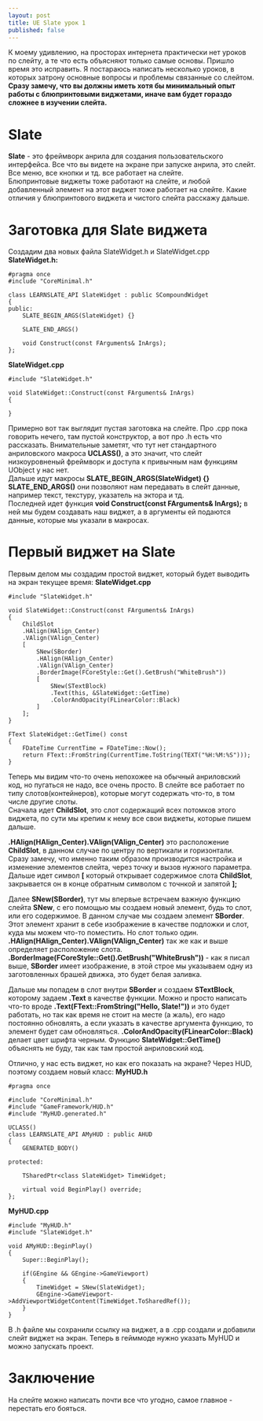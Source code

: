 ```yaml
---
layout: post
title: UE Slate урок 1
published: false
---
```

К моему удивлению, на просторах интернета практически нет уроков по слейту, а те что есть объясняют только самые основы. Пришло время это исправить. Я постараюсь написать несколько уроков, в которых затрону основные вопросы и проблемы связанные со слейтом.  
**Сразу замечу, что вы должны иметь хотя бы минимальный опыт работы с блюпринтовыми виджетами, иначе вам будет гораздо сложнее в изучении слейта.**

# Slate
**Slate** - это фреймворк анрила для создания пользовательского интерфейса. Все что вы видете на экране при запуске анрила, это слейт. Все меню, все кнопки и тд. все работает на слейте.  
Блюпринтовые виджеты тоже работают на слейте, и любой добавленный элемент на этот виджет тоже работает на слейте. Какие отличия у блюпринтового виджета и чистого слейта расскажу дальше.  

# Заготовка для Slate виджета
Создадим два новых файла SlateWidget.h и SlateWidget.cpp
**SlateWidget.h:**

	#pragma once
	#include "CoreMinimal.h"
	
	class LEARNSLATE_API SlateWidget : public SCompoundWidget
	{
	public:
		SLATE_BEGIN_ARGS(SlateWidget) {}
	
		SLATE_END_ARGS()
		
		void Construct(const FArguments& InArgs);
	};

**SlateWidget.cpp**

	#include "SlateWidget.h"
	
	void SlateWidget::Construct(const FArguments& InArgs)
	{
		
	}

Примерно вот так выглядит пустая заготовка на слейте. Про .cpp пока говорить нечего, там пустой конструктор, а вот про .h есть что рассказать. Внимательные заметят, что тут нет стандартного анриловского макроса **UCLASS()**, а это значит, что слейт низкоуровненый фреймворк и доступа к привычным нам функциям UObject у нас нет.  
Дальше идут макросы **SLATE_BEGIN_ARGS(SlateWidget) {} SLATE_END_ARGS()** они позволяют нам передавать в слейт данные, например текст, текстуру, указатель на эктора и тд.  
Последней идет функция **void Construct(const FArguments& InArgs);** в ней мы будем создавать наш виджет, а в аргументы ей подаются данные, которые мы указали в макросах.

# Первый виджет на Slate
Первым делом мы создадим простой виджет, который будет выводить на экран текущее время:
**SlateWidget.cpp**

	#include "SlateWidget.h"
	
	void SlateWidget::Construct(const FArguments& InArgs)
	{
		ChildSlot
		.HAlign(HAlign_Center)
		.VAlign(VAlign_Center)
		[
			SNew(SBorder)
			.HAlign(HAlign_Center)
			.VAlign(VAlign_Center)
			.BorderImage(FCoreStyle::Get().GetBrush("WhiteBrush"))
			[
				SNew(STextBlock)
				.Text(this, &SlateWidget::GetTime)
                .ColorAndOpacity(FLinearColor::Black)
			]
		];
	}
	
	FText SlateWidget::GetTime() const
	{
		FDateTime CurrentTime = FDateTime::Now();
		return FText::FromString(CurrentTime.ToString(TEXT("%H:%M:%S")));
	}
Теперь мы видим что-то очень непохожее на обычный анриловский код, но пугаться не надо, все очень просто. В слейте все работает по типу слотов(контейнеров), которые могут содержать что-то, в том числе другие слоты.  
Сначала идет **ChildSlot**, это слот содержащий всех потомков этого виджета, по сути мы крепим к нему все свои виджеты, которые пишем дальше.  

**.HAlign(HAlign_Center).VAlign(VAlign_Center)** это расположение **ChildSlot**, в данном случае по центру по вертикали и горизонтали. Сразу замечу, что именно таким образом производится настройка и изменение элементов слейта, через точку и вызов нужного параметра.
Дальше идет символ **\[** который открывает содержимое слота **ChildSlot**, закрывается он в конце обратным символом с точнкой и запятой **];**  

Далее **SNew(SBorder)**, тут мы впервые встречаем важную функцию слейта **SNew**, с его помощью мы создаем новый элемент, будь то слот, или его содержимое. В данном случае мы создаем элемент **SBorder**. Этот элемент хранит в себе изображение в качестве подложки и слот, куда мы можем что-то поместить. Но слот только один. **.HAlign(HAlign_Center).VAlign(VAlign_Center)** так же как и выше определяет расположение слота.  
**.BorderImage(FCoreStyle::Get().GetBrush("WhiteBrush"))** - как я писал выше, **SBorder** имеет изображение, в этой строе мы указываем одну из заготовленных брашей движка, это будет белая заливка.  

Дальше мы попадем в слот внутри **SBorder** и создаем **STextBlock**, которому задаем **.Text** в качестве функции. Можно и просто написать что-то вроде **.Text(FText::FromString("Hello, Slate!"))** и это будет работать, но так как время не стоит на месте (а жаль), его надо постоянно обновлять, а если указать в качестве аргумента функцию, то элемент будет сам обновляться. **.ColorAndOpacity(FLinearColor::Black)** делает цвет шрифта черным. Функцию **SlateWidget::GetTime()** объяснять не буду, так как там простой анриловский код.  

Отлично, у нас есть виджет, но как его показать на экране? Через HUD, поэтому создаем новый класс:
**MyHUD.h**
	
    #pragma once
	
	#include "CoreMinimal.h"
	#include "GameFramework/HUD.h"
	#include "MyHUD.generated.h"
	
	UCLASS()
	class LEARNSLATE_API AMyHUD : public AHUD
	{
		GENERATED_BODY()
	
	protected:
	
		TSharedPtr<class SlateWidget> TimeWidget;
	
		virtual void BeginPlay() override;
	};
    
**MyHUD.cpp**

	#include "MyHUD.h"
	#include "SlateWidget.h"
	
	void AMyHUD::BeginPlay()
	{
		Super::BeginPlay();
	
		if(GEngine && GEngine->GameViewport)
		{
			TimeWidget = SNew(SlateWidget);
			GEngine->GameViewport->AddViewportWidgetContent(TimeWidget.ToSharedRef());
		}
	}

В .h файле мы сохранили ссылку на виджет, а в .cpp создали и добавили слейт виджет на экран. Теперь в гейммоде нужно указать MyHUD и можно запускать проект.


# Заключение
На слейте можно написать почти все что угодно, самое главное - перестать его бояться.
